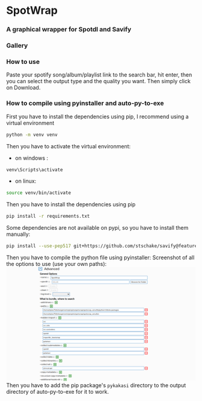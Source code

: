 # SpotWrap
### A graphical wrapper for Spotdl and Savify
### Gallery
### How to use
Paste your spotify song/album/playlist link to the search bar, hit enter,
then you can select the output type and the quality you want. Then simply click on Download.
### How to compile using pyinstaller and auto-py-to-exe
First you have to install the dependencies using pip, I recommend using a virtual environment
```bash
python -m venv venv
```
Then you have to activate the virtual environment:
- on windows : 
```bash
venv\Scripts\activate
```
- on linux:
```bash
source venv/bin/activate
```

Then you have to install the dependencies using pip
```bash 
pip install -r requirements.txt
```
Some dependencies are not available on pypi, so you have to install them manually:
```bash
pip install --use-pep517 git+https://github.com/stschake/savify@feature/use-yt-dlp
```

Then you have to compile the python file using pyinstaller:
Screenshot of all the options to use (use your own paths): ![Screenshot](assets/images/how_to_bundle_spotwrap.png)
Then you have to add the pip package's `pykakasi` directory to the output directory of auto-py-to-exe for it to work.